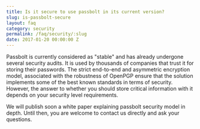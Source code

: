 ```yaml
---
title: Is it secure to use passbolt in its current version?
slug: is-passbolt-secure
layout: faq
category: security
permalink: /faq/security/:slug
date: 2017-01-20 00:00:00 Z
---
```


Passbolt is currently considered as "stable" and has already undergone several security audits.
It is used by thousands of companies that trust it for storing their passwords. The strict end-to-end and asymmetric encryption model, associated with the robustness of OpenPGP ensure that the solution implements some of the best known standards in terms of security.
However, the answer to whether you should store critical information with it depends on your security level requirements. 

We will publish soon a white paper explaining passbolt security model in depth. Until then, you are welcome to contact us directly and ask your questions.

